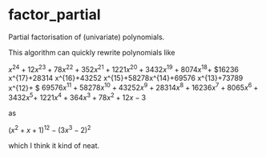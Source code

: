 # factor_partial
Partial factorisation of (univariate) polynomials. 

This algorithm can quickly rewrite polynomials like 

$x^{24}+12 x^{23}+78 x^{22}+352 x^{21}+1221 x^{20}+3432 x^{19}+8074x^{18}+$
$16236 x^{17}+28314 x^{16}+43252 x^{15}+58278x^{14}+69576 x^{13}+73789 x^{12}+ $ 
$69576 x^{11}+58278x^{10}+43252 x^9+28314 x^8+16236 x^7+8065 x^6+3432 x^5+$
$1221x^4+364 x^3+78 x^2+12 x-3$

as 

$(x^2+x+1)^12-(3 x^3-2)^2$

which I think it kind of neat. 
